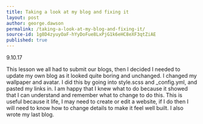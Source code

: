 ```yaml
---
title: Taking a look at my blog and fixing it
layout: post
author: george.dawson
permalink: /taking-a-look-at-my-blog-and-fixing-it/
source-id: 1g8D4zyuyOaF-hYyDoFue8LxPjG1k6eHC8eXF3qtZiAE
published: true
---
```

9.10.17

This lesson we all had to submit our blogs, then I decided I needed to update my own blog as it looked quite boring and unchanged. I changed my wallpaper and avatar. I did this by going into style.scss and _config.yml, and pasted my links in. I am happy that I knew what to do because it showed that I can understand and remember what to change to do this. This is useful because it life, I may need to create or edit a website, if I do then I will need to know how to change details to make it feel well built. I also wrote my last blog.

